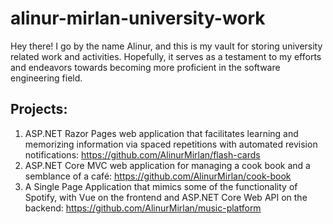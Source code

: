 # alinur-mirlan-university-work
Hey there! I go by the name Alinur, and this is my vault for storing university related work and activities. Hopefully, it serves as a testament to my efforts and endeavors towards becoming more proficient in the software engineering field.
## Projects:
1. ASP.NET Razor Pages web application that facilitates learning and memorizing 
information via spaced repetitions with automated revision notifications: 
https://github.com/AlinurMirlan/flash-cards
2. ASP.NET Core MVC web application for managing a cook book and a semblance of a 
café: 
https://github.com/AlinurMirlan/cook-book
3. A Single Page Application that mimics some of the functionality of Spotify, with Vue on 
the frontend and ASP.NET Core Web API on the backend: 
https://github.com/AlinurMirlan/music-platform
